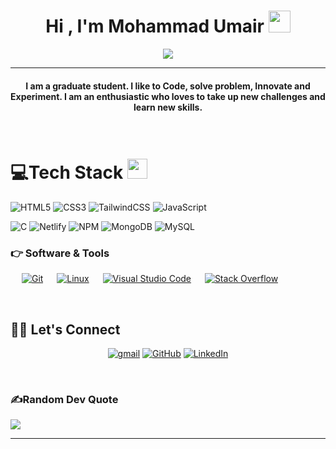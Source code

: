 <h1 align="center">Hi , I'm Mohammad Umair <img src="https://media.giphy.com/media/hvRJCLFzcasrR4ia7z/giphy.gif" width="35"></h1>
<p align="center">
  <a href="https://github.com/DenverCoder1/readme-typing-svg"><img src="https://readme-typing-svg.herokuapp.com?lines=Computer+Science+Student;Web+Developer;Data%20Structure%20and%20Algorithm;Always%20learning%20new%20things&center=true&width=500&height=50"></a>
</p>
<hr/>
<h4 align="center">I am a graduate student. I like to Code, solve problem, Innovate and Experiment. I am an enthusiastic who loves to take up new challenges and learn new skills.</h4>
<br>

# 💻Tech Stack <img src = "https://media2.giphy.com/media/QssGEmpkyEOhBCb7e1/giphy.gif?cid=ecf05e47a0n3gi1bfqntqmob8g9aid1oyj2wr3ds3mg700bl&rid=giphy.gif" width = 32px>

![HTML5](https://img.shields.io/badge/html5-%23E34F26.svg?style=for-the-badge&logo=html5&logoColor=white) 
![CSS3](https://img.shields.io/badge/css3-%231572B6.svg?style=for-the-badge&logo=css3&logoColor=white)
![TailwindCSS](https://img.shields.io/badge/tailwindcss-%2338B2AC.svg?style=for-the-badge&logo=tailwind-css&logoColor=white) 
![JavaScript](https://img.shields.io/badge/javascript-%23323330.svg?style=for-the-badge&logo=javascript&logoColor=%23F7DF1E) 
 
   ![C](https://img.shields.io/badge/c-%2300599C.svg?style=for-the-badge&logo=c&logoColor=white)
    ![Netlify](https://img.shields.io/badge/netlify-%23000000.svg?style=for-the-badge&logo=netlify&logoColor=#00C7B7)
    ![NPM](https://img.shields.io/badge/NPM-%23000000.svg?style=for-the-badge&logo=npm&logoColor=white) 
    ![MongoDB](https://img.shields.io/badge/MongoDB-%234ea94b.svg?style=for-the-badge&logo=mongodb&logoColor=white) ![MySQL](https://img.shields.io/badge/mysql-%2300f.svg?style=for-the-badge&logo=mysql&logoColor=white) 
 
### 👉 Software & Tools

<p>
  &emsp;
    <a href="#"><img alt="Git" src="https://img.shields.io/badge/Git%20-%23F05033.svg?logo=git&logoColor=white"></a>
  &emsp;
    <a href="#"><img alt="Linux" src="https://img.shields.io/badge/Linux-FCC624?style=flat&logo=linux&logoColor=black"></a>
  &emsp;
    <a href="#"><img alt="Visual Studio Code" src="https://img.shields.io/badge/Visual%20Studio%20Code-0078d7.svg?logo=visual-studio-code&logoColor=white"></a>
  &emsp;
    <a href="#"><img alt="Stack Overflow" src="https://img.shields.io/badge/-Stack%20Overflow-FE7A16?logo=stack-overflow&logoColor=white"></a>
  
</p>

<br/>

## 🙋‍♀️ Let's Connect

<p align="center">
	<a href="mailto:mohd.umairraza3412@gmail.com"><img src="https://img.icons8.com/color/gmail" alt="gmail"/></a>
	<a href="https://github.com/hereumair143"><img src="https://img.icons8.com/bubbles/50/000000/github.png" alt="GitHub"/></a>
	<a href="https://www.linkedin.com/in/mohammad-umair-a8433822b?utm_source=share&utm_campaign=share_via&utm_content=profile&utm_medium=android_app"><img src="https://img.icons8.com/bubbles/50/000000/linkedin.png" alt="LinkedIn"/></a>
</p>

<br/>

### ✍️Random Dev Quote

<div>

![](https://quotes-github-readme.vercel.app/api?type=horizontal&theme=merko)

</div>
<hr/>